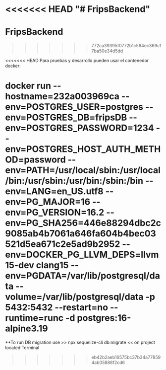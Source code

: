 <<<<<<< HEAD
"# FripsBackend" 
=======
# FripsBackend
>>>>>>> 772ca39395f0772b1c564ec369c17ba50e34d5dd

<<<<<<< HEAD
Para pruebas y desarrollo pueden usar el contenedor docker:

docker run --hostname=232a003969ca --env=POSTGRES_USER=postgres --env=POSTGRES_DB=fripsDB --env=POSTGRES_PASSWORD=1234 --env=POSTGRES_HOST_AUTH_METHOD=password --env=PATH=/usr/local/sbin:/usr/local/bin:/usr/sbin:/usr/bin:/sbin:/bin --env=LANG=en_US.utf8 --env=PG_MAJOR=16 --env=PG_VERSION=16.2 --env=PG_SHA256=446e88294dbc2c9085ab4b7061a646fa604b4bec03521d5ea671c2e5ad9b2952 --env=DOCKER_PG_LLVM_DEPS=llvm15-dev 		clang15 --env=PGDATA=/var/lib/postgresql/data --volume=/var/lib/postgresql/data -p 5432:5432 --restart=no --runtime=runc -d postgres:16-alpine3.19
=======

**To run DB migration use  >> npx sequelize-cli db:migrate << on project located Terminal
>>>>>>> eb42b2aeb16575bc37b34a778594ab05888f2cd6

